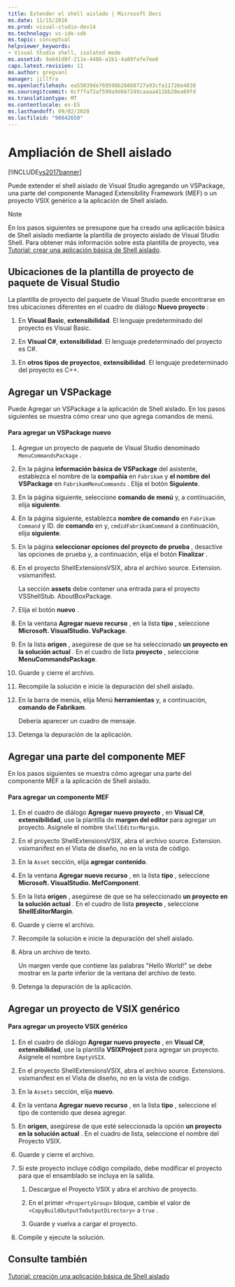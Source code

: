 ```yaml
---
title: Extender el shell aislado | Microsoft Docs
ms.date: 11/15/2016
ms.prod: visual-studio-dev14
ms.technology: vs-ide-sdk
ms.topic: conceptual
helpviewer_keywords:
- Visual Studio shell, isolated mode
ms.assetid: 9a641d8f-211e-4486-a1b1-4a89fafe7ee8
caps.latest.revision: 11
ms.author: gregvanl
manager: jillfra
ms.openlocfilehash: ea55039de769598b26868727a93cfa11726e4838
ms.sourcegitcommit: 6cfffa72af599a9d667249caaaa411bb28ea69fd
ms.translationtype: MT
ms.contentlocale: es-ES
ms.lasthandoff: 09/02/2020
ms.locfileid: "90842650"
---
```

# <a name="extending-the-isolated-shell"></a>Ampliación de Shell aislado
[!INCLUDE[vs2017banner](../includes/vs2017banner.md)]

Puede extender el shell aislado de Visual Studio agregando un VSPackage, una parte del componente Managed Extensibility Framework (MEF) o un proyecto VSIX genérico a la aplicación de Shell aislado.  
  
> [!NOTE]
> En los pasos siguientes se presupone que ha creado una aplicación básica de Shell aislado mediante la plantilla de proyecto aislado de Visual Studio Shell. Para obtener más información sobre esta plantilla de proyecto, vea [Tutorial: crear una aplicación básica de Shell aislado](../extensibility/walkthrough-creating-a-basic-isolated-shell-application.md).  
  
## <a name="locations-for-the-visual-studio-package-project-template"></a>Ubicaciones de la plantilla de proyecto de paquete de Visual Studio  
 La plantilla de proyecto del paquete de Visual Studio puede encontrarse en tres ubicaciones diferentes en el cuadro de diálogo **Nuevo proyecto** :  
  
1. En **Visual Basic**, **extensibilidad**. El lenguaje predeterminado del proyecto es Visual Basic.  
  
2. En **Visual C#**, **extensibilidad**. El lenguaje predeterminado del proyecto es C#.  
  
3. En **otros tipos de proyectos**, **extensibilidad**. El lenguaje predeterminado del proyecto es C++.  
  
## <a name="adding-a-vspackage"></a>Agregar un VSPackage  
 Puede Agregar un VSPackage a la aplicación de Shell aislado. En los pasos siguientes se muestra cómo crear uno que agrega comandos de menú.  
  
#### <a name="to-add-a-new-vspackage"></a>Para agregar un VSPackage nuevo  
  
1. Agregue un proyecto de paquete de Visual Studio denominado `MenuCommandsPackage` .  
  
2. En la página **información básica de VSPackage** del asistente, establezca el nombre de la **compañía** en `Fabrikam` y **el nombre del VSPackage** en `FabrikamMenuCommands` . Elija el botón **Siguiente**.  
  
3. En la página siguiente, seleccione **comando de menú** y, a continuación, elija **siguiente**.  
  
4. En la página siguiente, establezca **nombre de comando** en `Fabrikam Command` y ID. de **comando** en y, `cmdidFabrikamCommand` a continuación, elija **siguiente**.  
  
5. En la página **seleccionar opciones del proyecto de prueba** , desactive las opciones de prueba y, a continuación, elija el botón **Finalizar** .  
  
6. En el proyecto ShellExtensionsVSIX, abra el archivo source. Extension. vsixmanifest.  
  
     La sección **assets** debe contener una entrada para el proyecto VSShellStub. AboutBoxPackage.  
  
7. Elija el botón **nuevo** .  
  
8. En la ventana **Agregar nuevo recurso** , en la lista **tipo** , seleccione **Microsoft. VisualStudio. VsPackage**.  
  
9. En la lista **origen** , asegúrese de que se ha seleccionado **un proyecto en la solución actual** . En el cuadro de lista **proyecto** , seleccione **MenuCommandsPackage**.  
  
10. Guarde y cierre el archivo.  
  
11. Recompile la solución e inicie la depuración del shell aislado.  
  
12. En la barra de menús, elija Menú **herramientas** y, a continuación, **comando de Fabrikam**.  
  
     Debería aparecer un cuadro de mensaje.  
  
13. Detenga la depuración de la aplicación.  
  
## <a name="adding-a-mef-component-part"></a>Agregar una parte del componente MEF  
 En los pasos siguientes se muestra cómo agregar una parte del componente MEF a la aplicación de Shell aislado.  
  
#### <a name="to-add-a-mef-component"></a>Para agregar un componente MEF  
  
1. En el cuadro de diálogo **Agregar nuevo proyecto** , en **Visual C#**, **extensibilidad**, use la plantilla de **margen del editor** para agregar un proyecto. Asígnele el nombre `ShellEditorMargin`.  
  
2. En el proyecto ShellExtensionsVSIX, abra el archivo source. Extension. vsixmanifest en el Vista de diseño, no en la vista de código.  
  
3. En la `Asset` sección, elija **agregar contenido**.  
  
4. En la ventana **Agregar nuevo recurso** , en la lista **tipo** , seleccione **Microsoft. VisualStudio. MefComponent**.  
  
5. En la lista **origen** , asegúrese de que se ha seleccionado **un proyecto en la solución actual** . En el cuadro de lista **proyecto** , seleccione **ShellEditorMargin**.  
  
6. Guarde y cierre el archivo.  
  
7. Recompile la solución e inicie la depuración del shell aislado.  
  
8. Abra un archivo de texto.  
  
     Un margen verde que contiene las palabras "Hello World!" se debe mostrar en la parte inferior de la ventana del archivo de texto.  
  
9. Detenga la depuración de la aplicación.  
  
## <a name="adding-a-generic-vsix-project"></a>Agregar un proyecto de VSIX genérico  
  
#### <a name="to-add-a-generic-vsix-project"></a>Para agregar un proyecto VSIX genérico  
  
1. En el cuadro de diálogo **Agregar nuevo proyecto** , en **Visual C#**, **extensibilidad**, use la plantilla **VSIXProject** para agregar un proyecto. Asígnele el nombre `EmptyVSIX`.  
  
2. En el proyecto ShellExtensionsVSIX, abra el archivo source. Extensions. vsixmanifest en el Vista de diseño, no en la vista de código.  
  
3. En la `Assets` sección, elija **nuevo**.  
  
4. En la ventana **Agregar nuevo recurso** , en la lista **tipo** , seleccione el tipo de contenido que desea agregar.  
  
5. En **origen**, asegúrese de que esté seleccionada la opción **un proyecto en la solución actual** . En el cuadro de lista, seleccione el nombre del Proyecto VSIX.  
  
6. Guarde y cierre el archivo.  
  
7. Si este proyecto incluye código compilado, debe modificar el proyecto para que el ensamblado se incluya en la salida.  
  
    1. Descargue el Proyecto VSIX y abra el archivo de proyecto.  
  
    2. En el primer `<PropertyGroup>` bloque, cambie el valor de `<CopyBuildOutputToOutputDirectory>` a `true` .  
  
    3. Guarde y vuelva a cargar el proyecto.  
  
8. Compile y ejecute la solución.  
  
## <a name="see-also"></a>Consulte también  
 [Tutorial: creación una aplicación básica de Shell aislado](../extensibility/walkthrough-creating-a-basic-isolated-shell-application.md)
